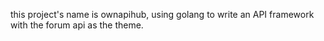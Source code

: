 this project's name is ownapihub, using golang to write an API framework with the forum api as the theme.